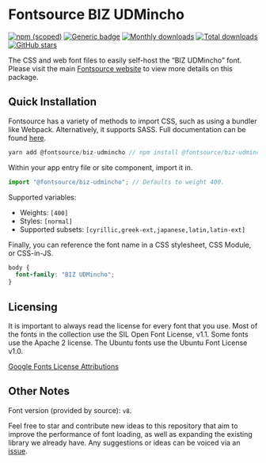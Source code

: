# Fontsource BIZ UDMincho

[![npm (scoped)](https://img.shields.io/npm/v/@fontsource/biz-udmincho?color=brightgreen)](https://www.npmjs.com/package/@fontsource/biz-udmincho) [![Generic badge](https://img.shields.io/badge/fontsource-passing-brightgreen)](https://github.com/fontsource/fontsource) [![Monthly downloads](https://badgen.net/npm/dm/@fontsource/biz-udmincho)](https://github.com/fontsource/fontsource) [![Total downloads](https://badgen.net/npm/dt/@fontsource/biz-udmincho)](https://github.com/fontsource/fontsource) [![GitHub stars](https://img.shields.io/github/stars/fontsource/fontsource.svg?style=social&label=Star)](https://github.com/fontsource/fontsource/stargazers)

The CSS and web font files to easily self-host the “BIZ UDMincho” font. Please visit the main [Fontsource website](https://fontsource.org/fonts/biz-udmincho) to view more details on this package.

## Quick Installation

Fontsource has a variety of methods to import CSS, such as using a bundler like Webpack. Alternatively, it supports SASS. Full documentation can be found [here](https://fontsource.org/docs/introduction).

```javascript
yarn add @fontsource/biz-udmincho // npm install @fontsource/biz-udmincho
```

Within your app entry file or site component, import it in.

```javascript
import "@fontsource/biz-udmincho"; // Defaults to weight 400.
```

Supported variables:

- Weights: `[400]`
- Styles: `[normal]`
- Supported subsets: `[cyrillic,greek-ext,japanese,latin,latin-ext]`

Finally, you can reference the font name in a CSS stylesheet, CSS Module, or CSS-in-JS.

```css
body {
  font-family: "BIZ UDMincho";
}
```

## Licensing

It is important to always read the license for every font that you use.
Most of the fonts in the collection use the SIL Open Font License, v1.1. Some fonts use the Apache 2 license. The Ubuntu fonts use the Ubuntu Font License v1.0.

[Google Fonts License Attributions](https://fonts.google.com/attribution)

## Other Notes

Font version (provided by source): `v8`.

Feel free to star and contribute new ideas to this repository that aim to improve the performance of font loading, as well as expanding the existing library we already have. Any suggestions or ideas can be voiced via an [issue](https://github.com/fontsource/fontsource/issues).
